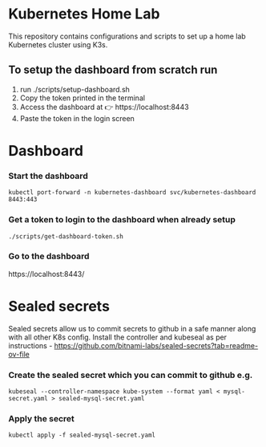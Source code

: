 # Kubernetes Home Lab

This repository contains configurations and scripts to set up a home lab Kubernetes cluster using K3s.

## To setup the dashboard from scratch run
1. run ./scripts/setup-dashboard.sh
2. Copy the token printed in the terminal
3. Access the dashboard at 👉 https://localhost:8443
4. Paste the token in the login screen

# Dashboard
### Start the dashboard
`kubectl port-forward -n kubernetes-dashboard svc/kubernetes-dashboard 8443:443`

### Get a token to login to the dashboard when already setup
`./scripts/get-dashboard-token.sh`

### Go to the dashboard
https://localhost:8443/

# Sealed secrets
Sealed secrets allow us to commit secrets to github in a safe manner along with all other K8s config.
Install the controller and kubeseal as per instructions - https://github.com/bitnami-labs/sealed-secrets?tab=readme-ov-file

### Create the sealed secret which you can commit to github e.g.
`kubeseal --controller-namespace kube-system --format yaml < mysql-secret.yaml > sealed-mysql-secret.yaml`

### Apply the secret
`kubectl apply -f sealed-mysql-secret.yaml`
